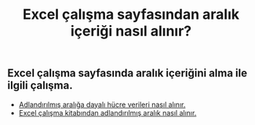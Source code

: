 ﻿---
title: Excel çalışma sayfasından aralık içeriği nasıl alınır?
second_title: Aspose.Cells Cloud Documen
linktitle: Ge
type: docs
url: /tr/ranges/get/
keywords: How to get range content from an Excel worksheet
description: Aspose.Cells Cloud REST API, Excel Çalışma Sayfasından aralık içeriği almayı destekler. SDK, çeşitli geliştirme dillerini destekler. Bunlar arasında Android, C#, Go, Java, NodeJS, Perl, PHP, Python, Ruby ve Swift bulunur.
weight: 20
kwords: Excel, Office Bulut, REST API, Elektronik Tablo, PDF, CSV, Json, Markdown, Excel çalışma sayfasından aralık içeriği nasıl alınır
---
## Excel çalışma sayfasında aralık içeriğini alma ile ilgili çalışma.


- [Adlandırılmış aralığa dayalı hücre verileri nasıl alınır.](/cells/tr/ranges/get/values/) 
- [Excel çalışma kitabından adlandırılmış aralık nasıl alınır.](/cells/tr/ranges/get/name/) 


